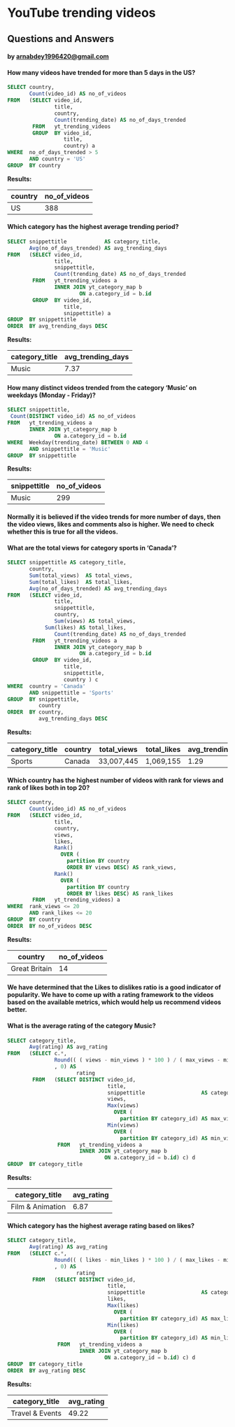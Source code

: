 # YouTube trending videos
## Questions and Answers
#### by arnabdey1996420@gmail.com


#### How many videos have trended for more than 5 days in the US?

````sql
SELECT country,
       Count(video_id) AS no_of_videos
FROM   (SELECT video_id,
               title,
               country,
               Count(trending_date) AS no_of_days_trended
        FROM   yt_trending_videos
        GROUP  BY video_id,
                  title,
                  country) a
WHERE  no_of_days_trended > 5
       AND country = 'US'
GROUP  BY country 
````

**Results:**

country|no_of_videos|
-------|------------|
US     |         388|

#### Which category has the highest average trending period?

````sql
SELECT snippettitle            AS category_title,
       Avg(no_of_days_trended) AS avg_trending_days
FROM   (SELECT video_id,
               title,
               snippettitle,
               Count(trending_date) AS no_of_days_trended
        FROM   yt_trending_videos a
               INNER JOIN yt_category_map b
                       ON a.category_id = b.id
        GROUP  BY video_id,
                  title,
                  snippettitle) a
GROUP  BY snippettitle
ORDER  BY avg_trending_days DESC 
````

**Results:**

category_title|avg_trending_days|
--------------|-----------------|
Music         |             7.37|

#### How many distinct videos trended from the category ‘Music’ on weekdays (Monday - Friday)?

````sql
SELECT snippettitle,
 Count(DISTINCT video_id) AS no_of_videos
FROM   yt_trending_videos a
       INNER JOIN yt_category_map b
               ON a.category_id = b.id
WHERE  Weekday(trending_date) BETWEEN 0 AND 4
       AND snippettitle = 'Music'
GROUP  BY snippettitle 
````

**Results:**


snippettitle|no_of_videos|
------------|------------|
Music       |         299|

#### Normally it is believed if the video trends for more number of days, then the video views, likes and comments also is higher. We need to check whether this is true for all the videos.

#### What are the total views for category sports in ‘Canada’?

````sql
SELECT snippettitle AS category_title,
       country,
       Sum(total_views)  AS total_views,
       Sum(total_likes)  AS total_likes,
       Avg(no_of_days_trended) AS avg_trending_days
FROM   (SELECT video_id,
               title,
               snippettitle,
               country,
               Sum(views) AS total_views,
       	    Sum(likes) AS total_likes,
               Count(trending_date) AS no_of_days_trended
        FROM   yt_trending_videos a
               INNER JOIN yt_category_map b
                       ON a.category_id = b.id
        GROUP  BY video_id,
                  title,
                  snippettitle,
                  country ) c
WHERE  country = 'Canada'
       AND snippettitle = 'Sports'
GROUP  BY snippettitle,
          country
ORDER  BY country,
          avg_trending_days DESC 
````

**Results:**


category_title|country|total_views|total_likes|avg_trending_days|
--------------|-------|-----------|-----------|-----------------|
Sports        | Canada| 33,007,445|  1,069,155|             1.29|

#### Which country has the highest number of videos with rank for views and rank of likes both in top 20?

````sql
SELECT country,
       Count(video_id) AS no_of_videos
FROM   (SELECT video_id,
               title,
               country,
               views,
               likes,
               Rank()
                 OVER (
                   partition BY country
                   ORDER BY views DESC) AS rank_views,
               Rank()
                 OVER (
                   partition BY country
                   ORDER BY likes DESC) AS rank_likes
        FROM   yt_trending_videos) a
WHERE  rank_views <= 20
       AND rank_likes <= 20
GROUP  BY country
ORDER  BY no_of_videos DESC 
````

**Results:**


country         |no_of_videos|
----------------|------------|
Great Britain   |          14|


#### We have determined that the Likes to dislikes ratio is a good indicator of popularity. We have to come up with a rating framework to the videos based on the available metrics, which would help us recommend videos better.

#### What is the average rating of the category Music?

````sql
SELECT category_title,
       Avg(rating) AS avg_rating
FROM   (SELECT c.*,
               Round(( ( views - min_views ) * 100 ) / ( max_views - min_views )
               , 0) AS
                      rating
        FROM   (SELECT DISTINCT video_id,
                                title,
                                snippettitle                  AS category_title,
                                views,
                                Max(views)
                                  OVER (
                                    partition BY category_id) AS max_views,
                                Min(views)
                                  OVER (
                                    partition BY category_id) AS min_views
                FROM   yt_trending_videos a
                       INNER JOIN yt_category_map b
                               ON a.category_id = b.id) c) d
GROUP  BY category_title 
````

**Results:**

category_title     |avg_rating|
-------------------|----------|
Film & Animation   |      6.87|

#### Which category has the highest average rating based on likes?

````sql
SELECT category_title,
       Avg(rating) AS avg_rating
FROM   (SELECT c.*,
               Round(( ( likes - min_likes ) * 100 ) / ( max_likes - min_likes )
               , 0) AS
                      rating
        FROM   (SELECT DISTINCT video_id,
                                title,
                                snippettitle                  AS category_title,
                                likes,
                                Max(likes)
                                  OVER (
                                    partition BY category_id) AS max_likes,
                                Min(likes)
                                  OVER (
                                    partition BY category_id) AS min_likes
                FROM   yt_trending_videos a
                       INNER JOIN yt_category_map b
                               ON a.category_id = b.id) c) d
GROUP  BY category_title
ORDER  BY avg_rating DESC
````

**Results:**


category_title     |avg_rating|
-------------------|----------|
Travel & Events    |     49.22|









